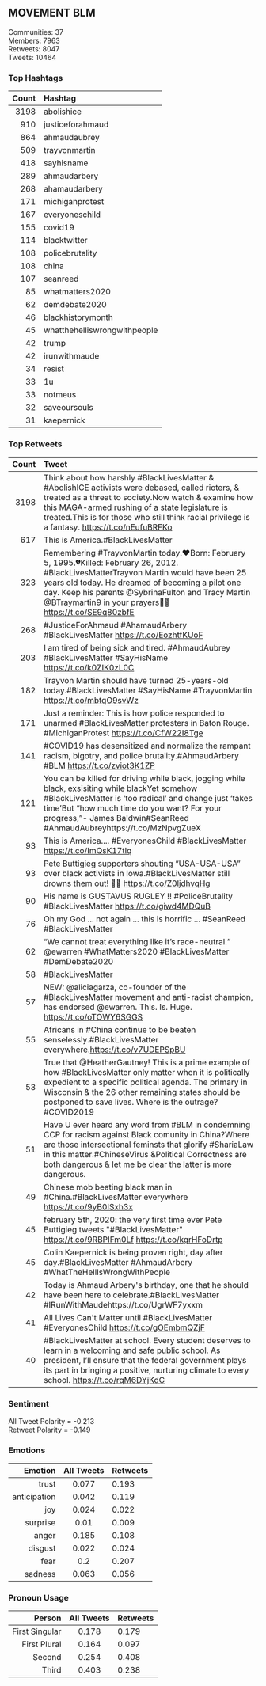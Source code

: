 
## MOVEMENT BLM

Communities: 37  
Members: 7963  
Retweets: 8047  
Tweets: 10464

### Top Hashtags

| Count | Hashtag |
|------:|:------|
| 3198 | abolishice |
| 910 | justiceforahmaud |
| 864 | ahmaudaubrey |
| 509 | trayvonmartin |
| 418 | sayhisname |
| 289 | ahmaudarbery |
| 268 | ahamaudarbery |
| 171 | michiganprotest |
| 167 | everyoneschild |
| 155 | covid19 |
| 114 | blacktwitter |
| 108 | policebrutality |
| 108 | china |
| 107 | seanreed |
| 85 | whatmatters2020 |
| 62 | demdebate2020 |
| 46 | blackhistorymonth |
| 45 | whatthehelliswrongwithpeople |
| 42 | trump |
| 42 | irunwithmaude |
| 34 | resist |
| 33 | 1u |
| 33 | notmeus |
| 32 | saveoursouls |
| 31 | kaepernick |


### Top Retweets

| Count | Tweet |
|------:|:------|
| 3198 | Think about how harshly #BlackLivesMatter &amp; #AbolishICE activists were debased, called rioters, &amp; treated as a threat to society.Now watch &amp; examine how this MAGA-armed rushing of a state legislature is treated.This is for those who still think racial privilege is a fantasy. https://t.co/nEufuBRFKo |
| 617 | This is America.#BlackLivesMatter | #JusticeForAhmaud | #AhmaudAubrey https://t.co/DKjwTrKGfS |
| 323 | Remembering #TrayvonMartin today.❤️Born: February 5, 1995.💔Killed: February 26, 2012. #BlackLivesMatterTrayvon Martin would have been 25 years old today. He dreamed of becoming a pilot one day. Keep his parents @SybrinaFulton and Tracy Martin @BTraymartin9 in your prayers🙏🏾 https://t.co/SE9q80zbfE |
| 268 | #JusticeForAhmaud #AhamaudArbery #BlackLivesMatter https://t.co/EozhtfKUoF |
| 203 | I am tired of being sick and tired. #AhmaudAubrey #BlackLivesMatter #SayHisName https://t.co/k0ZIK0zL0C |
| 182 | Trayvon Martin should have turned 25-years-old today.#BlackLivesMatter #SayHisName #TrayvonMartin https://t.co/mbtqO9svWz |
| 171 | Just a reminder:  This is how police responded to unarmed #BlackLivesMatter protesters in Baton Rouge.  #MichiganProtest https://t.co/CfW22I8Tge |
| 141 | #COVID19 has desensitized and normalize the rampant racism, bigotry, and police brutality.#AhmaudArbery #BLM https://t.co/zviot3K1ZP |
| 121 | You can be killed for driving while black, jogging while black, exsisiting while blackYet somehow #BlackLivesMatter is ‘too radical’ and change just ‘takes time’But “how much time do you want? For your progress,”- James Baldwin#SeanReed #AhmaudAubreyhttps://t.co/MzNpvgZueX |
| 93 | This is America.... #EveryonesChild #BlackLivesMatter https://t.co/ImQsK17tIq |
| 93 | Pete Buttigieg supporters shouting “USA-USA-USA” over black activists in Iowa.#BlackLivesMatter still drowns them out! ✊🏼 https://t.co/Z0ljdhvqHg |
| 90 | His name is GUSTAVUS RUGLEY ‼️ #PoliceBrutality #BlackLivesMatter https://t.co/giwd4MDQuB |
| 76 | Oh my God ... not again ... this is horrific ... #SeanReed #BlackLivesMatter |
| 62 | “We cannot treat everything like it’s race-neutral.” @ewarren  #WhatMatters2020 #BlackLivesMatter #DemDebate2020 |
| 58 | #BlackLivesMatter |
| 57 | NEW: @aliciagarza, co-founder of the #BlackLivesMatter movement and anti-racist champion, has endorsed @ewarren. This. Is. Huge. https://t.co/oTOWY6SGGS |
| 55 | Africans in #China continue to be beaten senselessly.#BlackLivesMatter everywhere.https://t.co/v7UDEPSpBU |
| 53 | True that @HeatherGautney! This is a prime example of how #BlackLivesMatter only matter when it is politically expedient to a specific political agenda. The primary in Wisconsin &amp; the 26 other remaining states should be postponed to save lives. Where is the outrage? #COVID2019 |
| 51 | Have U ever heard any word from #BLM in condemning CCP for racism against Black comunity in China?Where are those intersectional feminsts that glorify #ShariaLaw in this matter.#ChineseVirus &amp;Political Correctness are both dangerous &amp; let me be clear the latter is more dangerous. |
| 49 | Chinese mob beating black man in #China.#BlackLivesMatter everywhere https://t.co/9yB0ISxh3x |
| 45 | february 5th, 2020: the very first time ever Pete Buttigieg tweets "#BlackLivesMatter" https://t.co/9RBPIFm0Lf https://t.co/kgrHFoDrtp |
| 45 | Colin Kaepernick is being proven right, day after day.#BlackLivesMatter #AhmaudArbery #WhatTheHellIsWrongWithPeople |
| 42 | Today is Ahmaud Arbery's birthday, one that he should have been here to celebrate.#BlackLivesMatter #IRunWithMaudehttps://t.co/UgrWF7yxxm |
| 41 | All Lives Can't Matter until #BlackLivesMatter #EveryonesChild https://t.co/gOEmbmQZjF |
| 40 | #BlackLivesMatter at school. Every student deserves to learn in a welcoming and safe public school. As president, I’ll ensure that the federal government plays its part in bringing a positive, nurturing climate to every school. https://t.co/rqM6DYjKdC |


### Sentiment

All Tweet Polarity = -0.213  
Retweet Polarity = -0.149

### Emotions

| Emotion | All Tweets | Retweets |
|------:|:------:|:-------|
| trust | 0.077 | 0.193 |
| anticipation | 0.042 | 0.119 |
| joy | 0.024 | 0.022 |
| surprise | 0.01 | 0.009 |
| anger | 0.185 | 0.108 |
| disgust | 0.022 | 0.024 |
| fear | 0.2 | 0.207 |
| sadness | 0.063 | 0.056 |


### Pronoun Usage

| Person | All Tweets | Retweets |
|------:|:------:|:-------|
| First Singular | 0.178 | 0.179 |
| First Plural | 0.164 | 0.097 |
| Second | 0.254 | 0.408 |
| Third | 0.403 | 0.238 |


